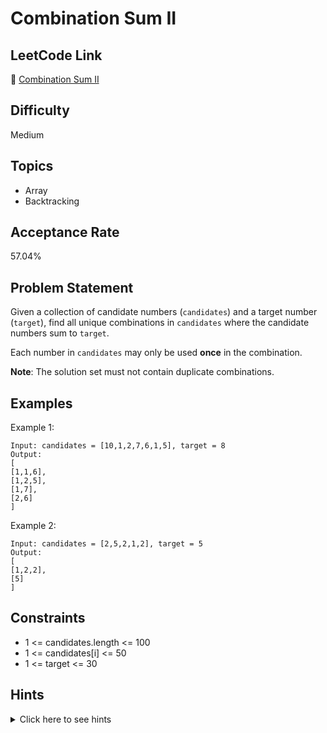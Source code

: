 # Combination Sum II

## LeetCode Link
🔗 [Combination Sum II](https://leetcode.com/problems/combination-sum-ii)

## Difficulty
Medium

## Topics
- Array
- Backtracking

## Acceptance Rate
57.04%

## Problem Statement
Given a collection of candidate numbers (`candidates`) and a target number (`target`), find all unique combinations in `candidates` where the candidate numbers sum to `target`.

Each number in `candidates` may only be used **once** in the combination.

**Note**: The solution set must not contain duplicate combinations.

## Examples
Example 1:
```
Input: candidates = [10,1,2,7,6,1,5], target = 8
Output: 
[
[1,1,6],
[1,2,5],
[1,7],
[2,6]
]
```

Example 2:
```
Input: candidates = [2,5,2,1,2], target = 5
Output: 
[
[1,2,2],
[5]
]
```

## Constraints
- 1 <= candidates.length <= 100
- 1 <= candidates[i] <= 50
- 1 <= target <= 30

## Hints
<details>
<summary>Click here to see hints</summary>

1. Sort the array first to handle duplicates efficiently
2. Use backtracking to try different combinations
3. Skip duplicates at the same level to avoid duplicate combinations
4. Keep track of used indices to ensure each number is used only once
5. Use a list to build combinations and add them to the result when target is reached

</details>
